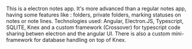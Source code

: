 This is a electron notes app. 
It's more advanced than a regular notes app, having some features like : folders, private folders, marking statuses on notes or note lines. 
Technologies used: Angular, Electron.JS, Typescript, SQLITE, Knex and a custom framework (Crossover) for typescript code sharing betwen electron and the angular UI. 
There is also a custom mini-framework for database handling on top of Knex. 
